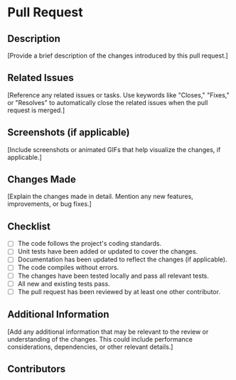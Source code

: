 # Pull Request
## Description
[Provide a brief description of the changes introduced by this pull request.]
## Related Issues
[Reference any related issues or tasks. Use keywords like "Closes," "Fixes," or "Resolves"
to automatically close the related issues when the pull request is merged.]
## Screenshots (if applicable)
[Include screenshots or animated GIFs that help visualize the changes, if applicable.]
## Changes Made
[Explain the changes made in detail. Mention any new features, improvements, or bug
fixes.]

## Checklist
- [ ] The code follows the project's coding standards.
- [ ] Unit tests have been added or updated to cover the changes.
- [ ] Documentation has been updated to reflect the changes (if applicable).
- [ ] The code compiles without errors.
- [ ] The changes have been tested locally and pass all relevant tests.
- [ ] All new and existing tests pass.
- [ ] The pull request has been reviewed by at least one other contributor.

## Additional Information
[Add any additional information that may be relevant to the review or understanding of the
changes. This could include performance considerations, dependencies, or other relevant
details.]

## Contributors
